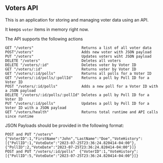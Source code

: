 ## Voters API 

This is an application for storing and managing voter data using an API.

It keeps `voter` items in memory right now.

The API supports the following actions

	GET "/voters"                      Returns a list of all voter data
	POST"/voters"                      Adds new voter with JSON payload
	PUT "/voters"                      Updates voters wiht JSON payload
	DELETE "/voters"                   Deletes all voters
	DELETE "/voters/:id"               Deletes voter by Voter ID
	GET "/voters/:id"                  Returns voter by Voter ID
	GET "/voters/:id/polls"            Returns all polls for a Voter ID
	GET "/voters/:id/polls/:pollId"    Returns a poll by Poll ID for a Voter ID
	POST "/voters/:id/polls"           Adds a new poll for a Voter ID with a JSON payload
	DELETE "/voters/:id/polls/:pollId" Deletes a poll by Poll ID for a Voter ID
	PUT "/voters/:id/polls"            Updates a poll by Poll ID for a Voter ID with a JSON payload
 	GET "/voters/health"               Returns total runtime and API calls since runtime

JSON Payloads should be provided in the following format:
  
 	POST and PUT "/voters"            {"VoterID":1,"FirstName":"John","LastName":"Doe","VoteHistory":[{"PollID":1,"VoteDate":"2023-07-25T23:36:24.820414-04:00"},{"PollID":2,"VoteDate":"2023-07-25T23:36:24.820414-04:00"}]}
	POST and PUT "/voters/:id/polls"  {"VoterID":1,"VoteHistory":[{"PollID":5,"VoteDate":"2023-07-25T23:36:24.820414-04:00"}]}
 
